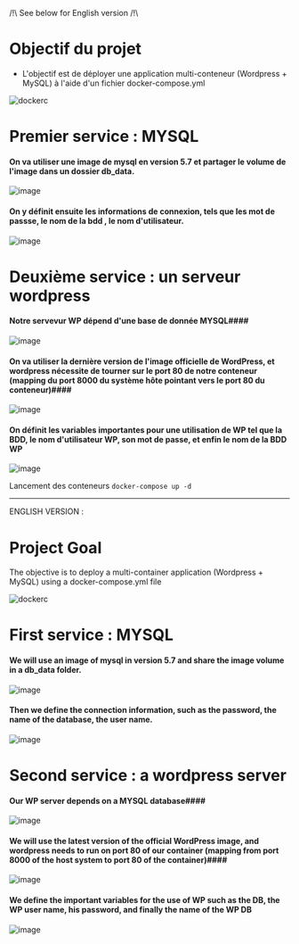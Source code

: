 /!\ See below for English version /!\  

# Objectif du projet #  

- L'objectif est de déployer une application multi-conteneur (Wordpress + MySQL) à l'aide d'un fichier docker-compose.yml  

![dockerc](https://user-images.githubusercontent.com/97849927/202799743-6b6aa097-87e1-4676-91bf-94e966316505.png)

# Premier service : MYSQL #

#### On va utiliser une image de mysql en version 5.7 et partager le volume de l'image dans un dossier db_data.  ####

![image](https://user-images.githubusercontent.com/97849927/202802596-ce5119a0-3661-4898-80a5-2094f964a77d.png)

#### On y définit ensuite les informations de connexion, tels que les mot de passse, le nom de la bdd , le nom d'utilisateur.  ####

 ![image](https://user-images.githubusercontent.com/97849927/202802638-4c15c451-9449-4796-a1bc-004706962dcd.png)

    
# Deuxième service : un serveur wordpress # 

#### Notre servevur WP dépend d'une base de donnée MYSQL####

![image](https://user-images.githubusercontent.com/97849927/202802681-1e66b7b1-ffdc-4523-a1f9-043c1d989666.png)

    
#### On va utiliser la dernière version de l'image officielle de WordPress, et wordpress nécessite de tourner sur le port 80 de notre conteneur (mapping du port 8000 du système hôte pointant vers le port 80 du conteneur)####

 ![image](https://user-images.githubusercontent.com/97849927/202802745-ca66f901-3841-4c98-b775-9200efa6ce5b.png)

 
#### On définit les variables importantes pour une utilisation de WP tel que la BDD, le nom d'utilisateur WP, son mot de passe, et enfin le nom de la BDD WP ####    
 ![image](https://user-images.githubusercontent.com/97849927/202802784-649873ae-5ae3-4ce6-9504-7d5c14721e41.png)
 
Lancement des conteneurs `docker-compose up -d`


-----------------------------------------------------------------------------------------------------------------------------------------------------------------------
ENGLISH VERSION :

# Project Goal  

The objective is to deploy a multi-container application (Wordpress + MySQL) using a docker-compose.yml file  

![dockerc](https://user-images.githubusercontent.com/97849927/202799743-6b6aa097-87e1-4676-91bf-94e966316505.png)

# First service : MYSQL #

#### We will use an image of mysql in version 5.7 and share the image volume in a db_data folder.  ####

![image](https://user-images.githubusercontent.com/97849927/202802596-ce5119a0-3661-4898-80a5-2094f964a77d.png)

#### Then we define the connection information, such as the password, the name of the database, the user name.  ####

 ![image](https://user-images.githubusercontent.com/97849927/202802638-4c15c451-9449-4796-a1bc-004706962dcd.png)

    
# Second service : a wordpress server # 

#### Our WP server depends on a MYSQL database####

![image](https://user-images.githubusercontent.com/97849927/202802681-1e66b7b1-ffdc-4523-a1f9-043c1d989666.png)

    
#### We will use the latest version of the official WordPress image, and wordpress needs to run on port 80 of our container (mapping from port 8000 of the host system to port 80 of the container)####

 ![image](https://user-images.githubusercontent.com/97849927/202802745-ca66f901-3841-4c98-b775-9200efa6ce5b.png)

 
#### We define the important variables for the use of WP such as the DB, the WP user name, his password, and finally the name of the WP DB ####    
 ![image](https://user-images.githubusercontent.com/97849927/202802784-649873ae-5ae3-4ce6-9504-7d5c14721e41.png)


